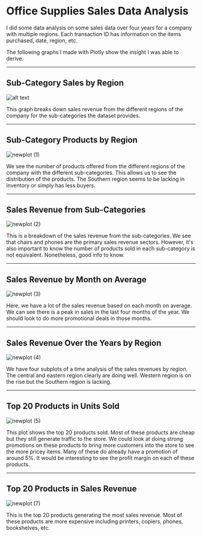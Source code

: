 # Office Supplies Sales Data Analysis

I did some data analysis on some sales data over four years for a company with multiple regions. 
Each transaction ID has information on the items purchased, date, region, etc.

The following graphs I made with Plotly show the insight I was able to derive.

_____________

## Sub-Category Sales by Region

![alt text](https://user-images.githubusercontent.com/98020536/166423265-1a6cbb88-1d32-4ee9-b446-c1499aa365b9.png)

This graph breaks down sales revenue from the different regions of the company for the sub-categories the dataset provides.

_____________

## Sub-Category Products by Region

![newplot (1)](https://user-images.githubusercontent.com/98020536/166424366-527325be-7bb4-4cac-8393-b7a694d4db27.png)

We see the number of products offered from the different regions of the company with the different sub-categories. This allows us to see the distribution of the products. The Southern region seems to be lacking in inventory or simply has less buyers.

_____________

## Sales Revenue from Sub-Categories

![newplot (2)](https://user-images.githubusercontent.com/98020536/166424635-a2e1831e-d18b-4e31-aae6-1d1e9c5011c0.png)

This is a breakdown of the sales revenue from the sub-categories. We see that chairs and phones are the primary sales revenue sectors. However, it's also important to know the number of products sold in each sub-category is not equivalent. Nonetheless, good info to know.

_____________

## Sales Revenue by Month on Average

![newplot (3)](https://user-images.githubusercontent.com/98020536/166426425-5868d7a1-b334-4224-9dd2-a03c231eaf41.png)

Here, we have a  lot of the sales revenue based on each month on average. We can see there is a peak in sales in the last four months of the year. We should look to do more promotional deals in those months.

_____________

## Sales Revenue Over the Years by Region

![newplot (4)](https://user-images.githubusercontent.com/98020536/166424917-ae34942c-4e68-4c5f-a679-04da1c5cd452.png)

We have four subplots of a time analysis of the sales revenues by region. The central and eastern region clearly are doing well. Western region is on the rise but the Southern region is lacking.

___________

## Top 20 Products in Units Sold

![newplot (5)](https://user-images.githubusercontent.com/98020536/166425220-d3cbb11f-619b-48ef-8481-c0d6f410bdb2.png)

This plot shows the top 20 products sold. Most of these products are cheap but they still generate traffic to the store. We could look at doing strong promotions on these products to bring more customers into the store to see the more pricey items. Many of these do already have a promotion of around 5%. It would be interesting to see the profit margin on each of these products. 

___________

## Top 20 Products in Sales Revenue

![newplot (7)](https://user-images.githubusercontent.com/98020536/166425737-bec69da5-6c2d-48b9-8f5b-12dc11c8ee5e.png)

This is the top 20 products generating the most sales revenue. Most of these products are more expensive including printers, copiers, phones, bookshelves, etc.   


